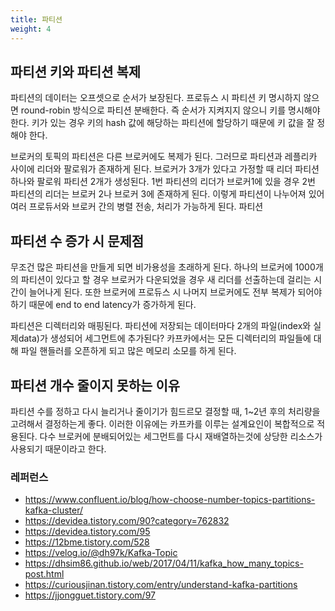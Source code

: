 ```yaml
---
title: 파티션
weight: 4
---
```

## 파티션 키와 파티션 복제
파티션의 데이터는 오프셋으로 순서가 보장된다. 프로듀스 시 파티션 키 명시하지 않으면 round-robin 방식으로 파티션 분배한다. 즉 순서가 지켜지지 않으니 키를 명시해야 한다. 키가 있는 경우 키의 hash 값에 해당하는 파티션에 할당하기 때문에 키 값을 잘 정해야 한다.

브로커의 토픽의 파티션은 다른 브로커에도 복제가 된다. 그러므로 파티션과 레플리카 사이에 리더와 팔로워가 존재하게 된다. 브로커가 3개가 있다고 가정할 때 리더 파티션 하나와 팔로워 파티션 2개가 생성된다. 1번 파티션의 리더가 브로커1에 있을 경우 2번 파티션의 리더는 브로커 2나 브로커 3에 존재하게 된다. 이렇게 파티션이 나누어져 있어 여러 프로듀서와 브로커 간의 병렬 전송, 처리가 가능하게 된다. 파티션

## 파티션 수 증가 시 문제점
무조건 많은 파티션을 만들게 되면 비가용성을 초래하게 된다. 하나의 브로커에 1000개의 파티션이 있다고 할 경우 브로커가 다운되었을 경우 새 리더를 선출하는데 걸리는 시간이 늘어나게 된다. 또한 브로커에 프로듀스 시 나머지 브로커에도 전부 복제가 되어야 하기 때문에 end to end latency가 증가하게 된다. 

파티션은 디렉터리와 매핑된다. 파티션에 저장되는 데이터마다 2개의 파일(index와 실제data)가 생성되어 세그먼트에 추가된다? 카프카에서는 모든 디렉터리의 파일들에 대해 파일 핸들러를 오픈하게 되고 많은 메모리 소모를 하게 된다.

## 파티션 개수 줄이지 못하는 이유
파티션 수를 정하고 다시 늘리거나 줄이기가 힘드르모 결정할 때, 1~2년 후의 처리량을 고려해서 결정하는게 좋다. 이러한 이유에는 카프카를 이루는 설계요인이 복합적으로 적용된다. 다수 브로커에 분배되어있는 세그먼트를 다시 재배열하는것에 상당한 리소스가 사용되기 때문이라고 한다.

### 레퍼런스
- https://www.confluent.io/blog/how-choose-number-topics-partitions-kafka-cluster/
- https://devidea.tistory.com/90?category=762832
- https://devidea.tistory.com/95
- https://12bme.tistory.com/528
- https://velog.io/@dh97k/Kafka-Topic
- https://dhsim86.github.io/web/2017/04/11/kafka_how_many_topics-post.html
- https://curiousjinan.tistory.com/entry/understand-kafka-partitions
- https://jjongguet.tistory.com/97
